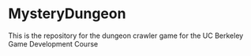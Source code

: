 # MysteryDungeon
This is the repository for the dungeon crawler game for the UC Berkeley Game Development Course

